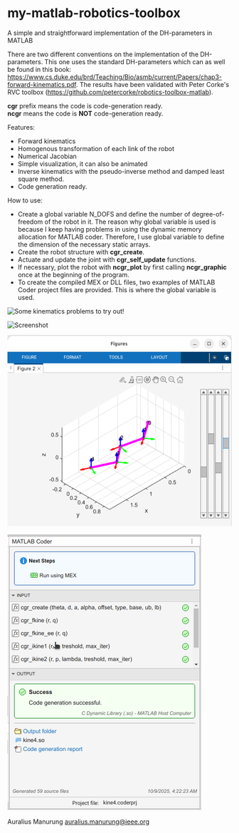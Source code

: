 # my-matlab-robotics-toolbox

A simple and straightforward implementation of the DH-parameters in MATLAB  

There are two different conventions on the implementation of the DH-parameters. This one uses the standard DH-parameters which can as well be found in this book: https://www.cs.duke.edu/brd/Teaching/Bio/asmb/current/Papers/chap3-forward-kinematics.pdf. The results have been validated with Peter Corke's RVC toolbox (https://github.com/petercorke/robotics-toolbox-matlab).

**cgr** prefix means the code is code-generation ready.    
**ncgr** means the code is **NOT** code-generation ready.

Features:  
* Forward kinematics
* Homogenous transformation of each link of the robot
* Numerical Jacobian
* Simple visualization, it can also be animated
* Inverse kinematics with the pseudo-inverse method and damped least square method.
* Code generation ready.

How to use:
* Create a global variable N_DOFS and define the number of degree-of-freedom of the robot in it. The reason why global variable is used is because I keep having problems in using the dynamic memory allocation for MATLAB coder. Therefore, I use global variable to define the dimension of the necessary static arrays.
* Create the robot structure with **cgr_create**.
* Actuate and update the joint with **cgr_self_update** functions.
* If necessary, plot the robot with **ncgr_plot** by first calling **ncgr_graphic** once at the beginning of the program.
* To create the compiled MEX or DLL files, two examples of MATLAB Coder project files  are provided. This is where the global variable is used.

![Some kinematics problems to try out!][slides]

[slides]: https://docs.google.com/presentation/d/1IwAoLZMTFeWiz0YZUyCvjQ4Hp7PpCqGMhgCqimQRPWs/edit?usp=sharing

![Screenshot][sshot]

[sshot]: https://raw.githubusercontent.com/auralius/my-matlab-robotics-toolbox/master/sshot.png "Screenshot"

![Screenshot][sshot3]

[sshot3]: https://raw.githubusercontent.com/auralius/my-matlab-robotics-toolbox/master/sshot3.png "Screenshot3"

![Screenshot][sshot2]

[sshot2]: https://raw.githubusercontent.com/auralius/my-matlab-robotics-toolbox/master/sshot2.png "Screenshot2"

Auralius Manurung 
auralius.manurung@ieee.org

